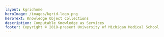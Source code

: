```yaml
---
layout: kgridhome
heroImage: /images/kgrid-logo.png
heroText: Knowledge Object Collections
description: Computable Knowledge as Services
footer: Copyright © 2018-present University of Michigan Medical School
---
```

